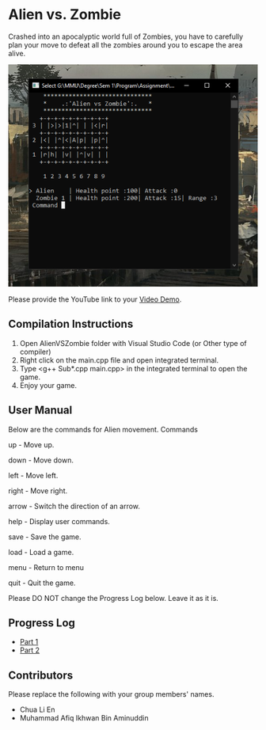 # Alien vs. Zombie

Crashed into an apocalyptic world full of Zombies, you have to carefully plan your move to defeat all the zombies around you to escape the area alive. 


![Gameplay](/Preview3.png "Gameplay")





Please provide the YouTube link to your [Video Demo](https://www.youtube.com/watch?v=zEpa2YtSvnM).

## Compilation Instructions
1. Open AlienVSZombie folder with Visual Studio Code (or Other type of compiler)
2. Right click on the main.cpp file and open integrated terminal.
3. Type <g++ Sub\*.cpp main.cpp> in the integrated terminal to open the game.  
4. Enjoy your game.

## User Manual
Below are the commands for Alien movement.
Commands

 up    - Move up.
 
 down  - Move down.
 
 left  - Move left.
 
 right - Move right.
 
 arrow - Switch the direction of an arrow.
 
 help  - Display user commands.
 
 save  - Save the game.
 
 load  - Load a game.
 
 menu  - Return to menu
 
 quit  - Quit the game. 

Please DO NOT change the Progress Log below. Leave it as it is.


## Progress Log

- [Part 1](PART1.md)
- [Part 2](PART2.md)

## Contributors

Please replace the following with your group members' names. 

- Chua Li En
- Muhammad Afiq Ikhwan Bin Aminuddin


